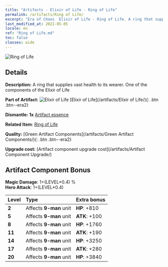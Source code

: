 ```yaml
---
title: "Artifacts - Elixir of Life - Ring of Life"
permalink: /artifacts/Ring of Life/
excerpt: "Era of Chaos  Elixir of Life - Ring of Life. A ring that supplies vast health to its wearer. One of the components of the Elixir of Life"
last_modified_at: 2021-05-05
locale: en
ref: "Ring of Life.md"
toc: false
classes: wide
---
```


 ![Ring of Life](/images/t/artifact_40112.png)



## Details

 **Description:** A ring that supplies vast health to its wearer. One of the components of the Elixir of Life

 **Part of Artifact:** ![Elixir of Life](/images/t/icon_artifact_11.png) [Elixir of Life](/artifacts/Elixir of Life/){: .btn .btn--era2}

 **Dismantle: 1x** [Artifact essence](/Items/con_905/)

 **Related Item**: [Ring of Life](/Items/art_107/)

 **Quality:** [Green Artifact Components](/artifacts/Green Artifact Components/){: .btn .btn--era2}

 **Upgrade cost:** [Artifact component upgrade cost](/artifacts/Artifact Component Upgrade/)

## Artifact Component Bonus

  **Magic Damage**: 1+(LEVEL\*0.4) %<br/>**Hero Attack**: 1+(LEVEL\*0.4)

  |  Level  | Type |    Extra bonus  | 
  |:--------|:-----|:----------------| 
  | **2** | Affects **9-man** unit | **HP**: +810 | 
  | **5** | Affects **9-man** unit | **ATK**: +100 | 
  | **8** | Affects **9-man** unit | **HP**: +1760 | 
  | **11** | Affects **9-man** unit | **ATK**: +190 | 
  | **14** | Affects **9-man** unit | **HP**: +3250 | 
  | **17** | Affects **9-man** unit | **ATK**: +280 | 
  | **20** | Affects **9-man** unit | **HP**: +3840 | 
